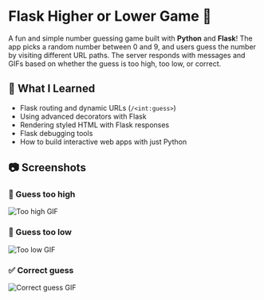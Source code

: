 # Flask Higher or Lower Game 🎯

A fun and simple number guessing game built with **Python** and **Flask**! The app picks a random number between 0 and 9, and users guess the number by visiting different URL paths. The server responds with messages and GIFs based on whether the guess is too high, too low, or correct.

## 🚀 What I Learned

- Flask routing and dynamic URLs (`/<int:guess>`)
- Using advanced decorators with Flask
- Rendering styled HTML with Flask responses
- Flask debugging tools
- How to build interactive web apps with just Python

## 📷 Screenshots

### 🔼 Guess too high  
![Too high GIF](https://media.giphy.com/media/3o6ZtaO9BZHcOjmErm/giphy.gif)

### 🔽 Guess too low  
![Too low GIF](https://media.giphy.com/media/jD4DwBtqPXRXa/giphy.gif)

### ✅ Correct guess  
![Correct guess GIF](https://media.giphy.com/media/4T7e4DmcrP9du/giphy.gif)
